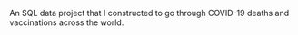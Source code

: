 An SQL data project that I constructed to go through COVID-19 deaths and vaccinations across the world.
